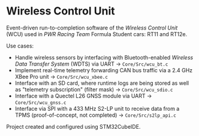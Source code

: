 # Wireless Control Unit

Event-driven run-to-completion software of the *Wireless Control Unit* (WCU) used in *PWR Racing Team* Formula Student cars: RT11 and RT12e.

Use cases:
- Handle wireless sensors by interfacing with Bluetooth-enabled *Wireless Data Transfer System* (WDTS) via UART -> `Core/Src/wcu_bt.c`
- Implement real-time telemetry forwarding CAN bus traffic via a 2.4 GHz XBee Pro unit -> `Core/Src/wcu_xbee.c`
- Interface with an SD card, where runtime logs are being stored as well as "telemetry subscription" (filter mask) -> `Core/Src/wcu_sdio.c`
- Interface with a Quectel L26 GNSS module via UART -> `Core/Src/wcu_gnss.c`
- Interface via SPI with a 433 MHz S2-LP unit to receive data from a TPMS (proof-of-concept, not completed) -> `Core/Src/s2lp_api.c`

Project created and configured using STM32CubeIDE.

